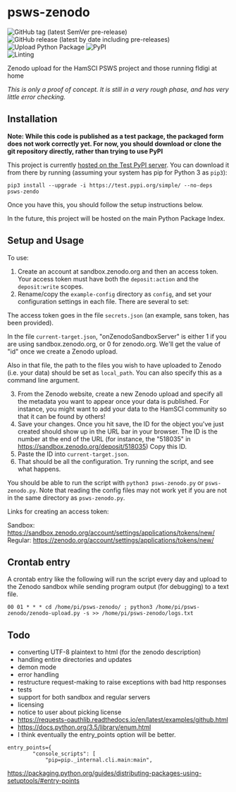 # psws-zenodo

![GitHub tag (latest SemVer pre-release)](https://img.shields.io/github/v/tag/aidanmontare-edu/psws-zenodo?include_prereleases&sort=semver)
![GitHub release (latest by date including pre-releases)](https://img.shields.io/github/v/release/aidanmontare-edu/psws-zenodo?include_prereleases)
![Upload Python Package](https://github.com/aidanmontare-edu/psws-zenodo/workflows/Upload%20Python%20Package/badge.svg)
![PyPI](https://img.shields.io/pypi/v/psws-zenodo)  
![Linting](https://github.com/aidanmontare-edu/psws-zenodo/workflows/Linting/badge.svg)

Zenodo upload for the HamSCI PSWS project and those running fldigi at home

*This is only a proof of concept. It is still in a very rough phase, and has
very little error checking.*


## Installation

**Note: While this code is published as a test package, the packaged form does
not work correctly yet. For now, you should download or clone the git repository
directly, rather than trying to use PyPI**

This project is currently
[hosted on the Test PyPI server](https://test.pypi.org/project/psws-zendo/).
You can download it from there by running (assuming your system has pip for
Python 3 as `pip3`):

`pip3 install --upgrade -i https://test.pypi.org/simple/ --no-deps psws-zendo`

Once you have this, you should follow the setup instructions below.

In the future, this project will be hosted on the main Python Package Index.


## Setup and Usage

To use:

1. Create an account at sandbox.zenodo.org and then an access token. Your
access token must have both the `deposit:action` and the `deposit:write` scopes.
2. Rename/copy the `example-config` directory as `config`, and set your
configuration settings in each file. There are several to set:

The access token goes in the file `secrets.json`
(an example, sans token, has been provided).

In the file
`current-target.json`, "onZenodoSandboxServer" is either
1 if you are using sandbox.zenodo.org, or 0 for zenodo.org. We'll get the
value of "id" once we create a Zenodo upload.

Also in that file, the path to the files you wish to have uploaded to Zenodo
(i.e. your data) should be set as `local_path`. You can also specify this as a
command line argument.

3. From the Zenodo website, create a new Zenodo upload and specify all the
metadata you want to appear once your data is published. For instance, you
might want to add your data to the HamSCI community so that it can be found
by others!
4. Save your changes. Once you hit save, the ID for the object you've just
created should show up in the URL bar in your browser. The ID is the number at
the end of the URL (for instance, the "518035" in
https://sandbox.zenodo.org/deposit/518035) Copy this ID.
5. Paste the ID into `current-target.json`.
6. That should be all the configuration. Try running the script, and see what
happens.

You should be able to run the script with `python3 psws-zenodo.py` or
`psws-zenodo.py`. Note that reading the config files may not work yet if you
are not in the same directory as `psws-zenodo.py`.



Links for creating an access token:

Sandbox: https://sandbox.zenodo.org/account/settings/applications/tokens/new/  
Regular: https://zenodo.org/account/settings/applications/tokens/new/


## Crontab entry

A crontab entry like the following will run the script every day and upload to
the Zenodo sandbox while sending program output (for debugging) to a text file.

```
00 01 * * * cd /home/pi/psws-zenodo/ ; python3 /home/pi/psws-zenodo/zenodo-upload.py -s >> /home/pi/psws-zenodo/logs.txt
```


## Todo

- converting UTF-8 plaintext to html (for the zenodo description)
- handling entire directories and updates
- demon mode
- error handling
- restructure request-making to raise exceptions with bad http responses
- tests
- support for both sandbox and regular servers
- licensing
- notice to user about picking license
- https://requests-oauthlib.readthedocs.io/en/latest/examples/github.html
- https://docs.python.org/3.5/library/enum.html
- I think eventually the entry_points option will be better.

```
entry_points={
        "console_scripts": [
            "pip=pip._internal.cli.main:main",
```

https://packaging.python.org/guides/distributing-packages-using-setuptools/#entry-points

